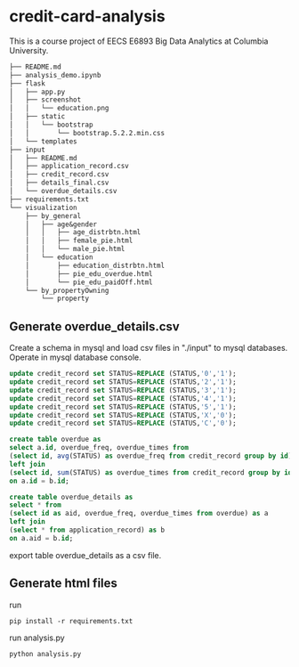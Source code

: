 # credit-card-analysis
This is a course project of EECS E6893 Big Data Analytics at Columbia University.
```txt
├── README.md
├── analysis_demo.ipynb
├── flask
│   ├── app.py
│   ├── screenshot
│   │   └── education.png
│   ├── static
│   │   └── bootstrap
│   │       └── bootstrap.5.2.2.min.css
│   └── templates
├── input
│   ├── README.md
│   ├── application_record.csv
│   ├── credit_record.csv
│   ├── details_final.csv
│   └── overdue_details.csv
├── requirements.txt
└── visualization
    ├── by_general
    │   ├── age&gender
    │   │   ├── age_distrbtn.html
    │   │   ├── female_pie.html
    │   │   └── male_pie.html
    │   └── education
    │       ├── education_distrbtn.html
    │       ├── pie_edu_overdue.html
    │       └── pie_edu_paidOff.html
    └── by_propertyOwning
        └── property
```

## Generate overdue_details.csv
Create a schema in mysql and load csv files in "./input" to mysql databases.
Operate in mysql database console.
```sql
update credit_record set STATUS=REPLACE (STATUS,'0','1');
update credit_record set STATUS=REPLACE (STATUS,'2','1');
update credit_record set STATUS=REPLACE (STATUS,'3','1');
update credit_record set STATUS=REPLACE (STATUS,'4','1');
update credit_record set STATUS=REPLACE (STATUS,'5','1');
update credit_record set STATUS=REPLACE (STATUS,'X','0');
update credit_record set STATUS=REPLACE (STATUS,'C','0');

create table overdue as
select a.id, overdue_freq, overdue_times from
(select id, avg(STATUS) as overdue_freq from credit_record group by id) as a
left join
(select id, sum(STATUS) as overdue_times from credit_record group by id) as b
on a.id = b.id;

create table overdue_details as
select * from
(select id as aid, overdue_freq, overdue_times from overdue) as a
left join
(select * from application_record) as b
on a.aid = b.id;
```
export table overdue_details as a csv file.

## Generate html files
run
```shell
pip install -r requirements.txt
```
run analysis.py
```shell
python analysis.py
```
